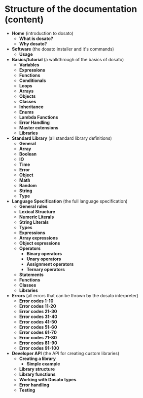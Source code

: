 # Structure of the documentation (content)

- **Home** (introduction to dosato)
    - **What is dosato?**
    - **Why dosato?**
- **Software** (the dosato installer and it's commands)
    - **Usage**
- **Basics/tutorial** (a walkthrough of the basics of dosato)
    - **Variables**
    - **Expressions**
    - **Functions**
    - **Conditionals**
    - **Loops**
    - **Arrays**
    - **Objects**
    - **Classes**
    - **Inheritance**
    - **Enums**
    - **Lambda Functions**
    - **Error Handling**
    - **Master extensions**
    - **Libraries**
- **Standard Library** (all standard library definitions)
    - **General**
    - **Array**
    - **Boolean**
    - **IO**
    - **Time**
    - **Error**
    - **Object**
    - **Math**
    - **Random**
    - **String**
    - **Type**
- **Language Specification** (the full language specification)
    - **General rules**
    - **Lexical Structure**
    - **Numeric Literals**
    - **String Literals**
    - **Types**
    - **Expressions**
    - **Array expressions**
    - **Object expressions**
    - **Operators**
        - **Binary operators**
        - **Unary operators**
        - **Assignment operators**
        - **Ternary operators**
    - **Statements**
    - **Functions**
    - **Classes**
    - **Libraries**
- **Errors** (all errors that can be thrown by the dosato interpreter)
    - **Error codes 1-10**
    - **Error codes 11-20**
    - **Error codes 21-30**
    - **Error codes 31-40**
    - **Error codes 41-50**
    - **Error codes 51-60**
    - **Error codes 61-70**
    - **Error codes 71-80**
    - **Error codes 81-90**
    - **Error codes 91-100**
- **Developer API** (the API for creating custom libraries)
    - **Creating a library**
        - **Simple example**
    - **Library structure**
    - **Library functions**
    - **Working with Dosato types**
    - **Error handling**
    - **Testing**
    
